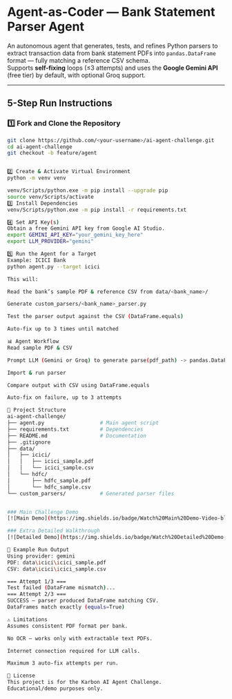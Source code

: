 # Agent-as-Coder — Bank Statement Parser Agent

An autonomous agent that generates, tests, and refines Python parsers to extract transaction data from bank statement PDFs into `pandas.DataFrame` format — fully matching a reference CSV schema.  
Supports **self-fixing** loops (≤3 attempts) and uses the **Google Gemini API** (free tier) by default, with optional Groq support.

---

## 5-Step Run Instructions

### **1️⃣ Fork and Clone the Repository**
```bash
git clone https://github.com/<your-username>/ai-agent-challenge.git
cd ai-agent-challenge
git checkout -b feature/agent


2️⃣ Create & Activate Virtual Environment
python -m venv venv

venv/Scripts/python.exe -m pip install --upgrade pip
source venv/Scripts/activate
3️⃣ Install Dependencies
venv/Scripts/python.exe -m pip install -r requirements.txt

4️⃣ Set API Key(s)
Obtain a free Gemini API key from Google AI Studio.
export GEMINI_API_KEY="your_gemini_key_here"
export LLM_PROVIDER="gemini"

5️⃣ Run the Agent for a Target
Example: ICICI Bank
python agent.py --target icici

This will:

Read the bank’s sample PDF & reference CSV from data/<bank_name>/

Generate custom_parsers/<bank_name>_parser.py

Test the parser output against the CSV (DataFrame.equals)

Auto-fix up to 3 times until matched

📊 Agent Workflow
Read sample PDF & CSV

Prompt LLM (Gemini or Groq) to generate parse(pdf_path) -> pandas.DataFrame

Import & run parser

Compare output with CSV using DataFrame.equals

Auto-fix on failure, up to 3 attempts

📂 Project Structure
ai-agent-challenge/
├── agent.py                  # Main agent script
├── requirements.txt          # Dependencies
├── README.md                 # Documentation
├── .gitignore
├── data/
│   ├── icici/
│   │   ├── icici_sample.pdf
│   │   └── icici_sample.csv
│   └── hdfc/
│       ├── hdfc_sample.pdf
│       └── hdfc_sample.csv
└── custom_parsers/           # Generated parser files


### Main Challenge Demo
[![Main Demo](https://img.shields.io/badge/Watch%20Main%20Demo-Video-blue)](https://drive.google.com/file/d/1bEs-zQPw7sCbjlVstlZXSm9ljP4LHXPJ/view?usp=sharing)

### Extra Detailed Walkthrough
[![Detailed Demo](https://img.shields.io/badge/Watch%20Detailed%20Demo-Video-orange)](https://drive.google.com/file/d/1TbRv5WsHl_qYvoovikHilu2hXv4dmkNd/view?usp=sharing)

🧪 Example Run Output
Using provider: gemini
PDF: data\icici\icici_sample.pdf
CSV: data\icici\icici_sample.csv

=== Attempt 1/3 ===
Test failed (DataFrame mismatch)...
=== Attempt 2/3 ===
SUCCESS — parser produced DataFrame matching CSV.
DataFrames match exactly (equals=True)

⚠️ Limitations
Assumes consistent PDF format per bank.

No OCR — works only with extractable text PDFs.

Internet connection required for LLM calls.

Maximum 3 auto-fix attempts per run.

📜 License
This project is for the Karbon AI Agent Challenge.
Educational/demo purposes only.
